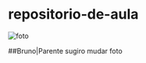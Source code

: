 # repositorio-de-aula
![foto](https://github.com/parentebruno/repositorio-de-aula/blob/main/Captura%20de%20tela%202022-10-14%20105023.png)

##Bruno|Parente
sugiro mudar foto
